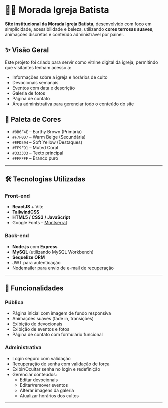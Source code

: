 # 🌿🏡 Morada Igreja Batista

**Site institucional da Morada Igreja Batista**, desenvolvido com foco em simplicidade, acessibilidade e beleza, utilizando **cores terrosas suaves**, animações discretas e conteúdo administrável por painel.

## ✨ Visão Geral

Este projeto foi criado para servir como vitrine digital da igreja, permitindo que visitantes tenham acesso a:

- Informações sobre a igreja e horários de culto
- Devocionais semanais
- Eventos com data e descrição
- Galeria de fotos
- Página de contato
- Área administrativa para gerenciar todo o conteúdo do site

## 🎨 Paleta de Cores

- `#8B6F4E` – Earthy Brown (Primária)
- `#F7F0D7` – Warm Beige (Secundária)
- `#EFD594` – Soft Yellow (Destaques)
- `#FF9F91` – Muted Coral
- `#333333` – Texto principal
- `#FFFFFF` – Branco puro

---

## 🛠️ Tecnologias Utilizadas

### Front-end

- **ReactJS** + Vite
- **TailwindCSS**
- **HTML5 / CSS3 / JavaScript**
- Google Fonts – [Montserrat](https://fonts.google.com/specimen/Montserrat)

### Back-end

- **Node.js** com **Express**
- **MySQL** (utilizando MySQL Workbench)
- **Sequelize ORM**
- JWT para autenticação
- Nodemailer para envio de e-mail de recuperação

---

## 🧠 Funcionalidades

### Pública

- Página inicial com imagem de fundo responsiva
- Animações suaves (fade in, transições)
- Exibição de devocionais
- Exibição de eventos e fotos
- Página de contato com formulário funcional

### Administrativa

- Login seguro com validação
- Recuperação de senha com validação de força
- Exibir/Ocultar senha no login e redefinição
- Gerenciar conteúdos:
  - Editar devocionais
  - Editar/remover eventos
  - Alterar imagens da galeria
  - Atualizar horários dos cultos

---
